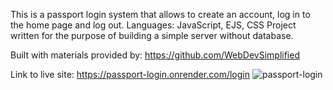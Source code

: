 This is a passport login system that allows to create an account, log in to the home page and log out.
Languages: JavaScript, EJS, CSS
Project written for the purpose of building a simple server without database.

Built with materials provided by: https://github.com/WebDevSimplified

Link to live site: https://passport-login.onrender.com/login
![passport-login](https://user-images.githubusercontent.com/111786704/213884597-ae71a75f-f59e-4f43-ab9a-422030ba97d4.JPG)
